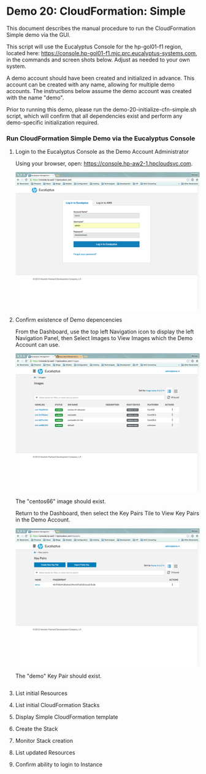 # Demo 20: CloudFormation: Simple

This document describes the manual procedure to run the CloudFormation Simple demo via the GUI.

This script will use the Eucalyptus Console for the hp-gol01-f1 region, located here:
https://console.hp-gol01-f1.mjc.prc.eucalyptus-systems.com, in the commands and screen shots
below. Adjust as needed to your own system.

A demo account should have been created and initialized in advance. This account can be
created with any name, allowing for multiple demo accounts. The instructions below assume
the demo account was created with the name "demo".

Prior to running this demo, please run the demo-20-initialize-cfn-simple.sh script, which
will confirm that all dependencies exist and perform any demo-specific initialization
required.

### Run CloudFormation Simple Demo via the Eucalyptus Console

1. Login to the Eucalyptus Console as the Demo Account Administrator

    Using your browser, open: https://console.hp-aw2-1.hpcloudsvc.com.

    ![Login as Demo Account Administrator](../images/demo-20-run-cfn-simple-01-login.png?raw=true)

2. Confirm existence of Demo depencencies

    From the Dashboard, use the top left Navigation icon to display the left Navigation Panel,
    then Select Images to View Images which the Demo Account can use.

    ![View Images](../images/demo-20-run-cfn-simple-02-images.png?raw=true)

    The "centos66" image should exist.

    Return to the Dashboard, then select the Key Pairs Tile to View Key Pairs in the Demo Account.

    ![View Key Pairs](../images/demo-20-run-cfn-simple-02-key-pairs.png?raw=true)

    The "demo" Key Pair should exist.
    ```

3. List initial Resources

4. List initial CloudFormation Stacks

5. Display Simple CloudFormation template

6. Create the Stack

7. Monitor Stack creation

8. List updated Resources

9. Confirm ability to login to Instance

